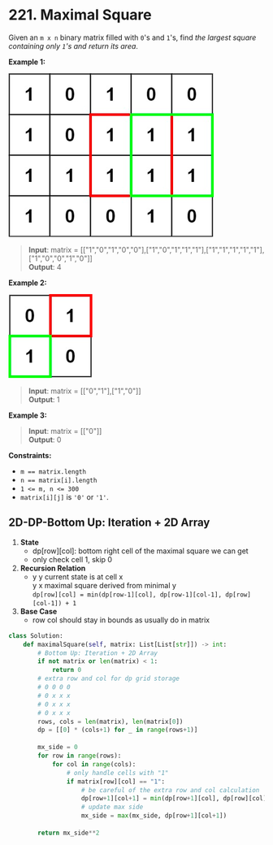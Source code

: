 # 221. Maximal Square


Given an `m x n` binary matrix filled with `0`'s and `1`'s, find *the largest square containing only `1`'s and return its area*.


**Example 1:**

![img.png](221-1.png)

>**Input**: matrix = [["1","0","1","0","0"],["1","0","1","1","1"],["1","1","1","1","1"],["1","0","0","1","0"]]  
**Output**: 4


**Example 2:**

![img_1.png](221-2.png)

>**Input**: matrix = [["0","1"],["1","0"]]  
**Output**: 1


**Example 3:**

>**Input**: matrix = [["0"]]  
**Output**: 0
 

**Constraints:**

* `m == matrix.length`
* `n == matrix[i].length`
* `1 <= m, n <= 300`
* `matrix[i][j]` is `'0'` or `'1'`.


## 2D-DP-Bottom Up: Iteration + 2D Array

1. **State**
    * dp[row][col]: bottom right cell of the maximal square we can get
    * only check cell 1, skip 0
2. **Recursion Relation**
    * y y   current state is at cell x  
      y x   maximal square derived from minimal y  
      `dp[row][col] = min(dp[row-1][col], dp[row-1][col-1], dp[row][col-1]) + 1`
3. **Base Case**
    * row col should stay in bounds as usually do in matrix

```python
class Solution:
    def maximalSquare(self, matrix: List[List[str]]) -> int:
        # Bottom Up: Iteration + 2D Array
        if not matrix or len(matrix) < 1:
            return 0
        # extra row and col for dp grid storage
        # 0 0 0 0
        # 0 x x x
        # 0 x x x
        # 0 x x x
        rows, cols = len(matrix), len(matrix[0])
        dp = [[0] * (cols+1) for _ in range(rows+1)]
        
        mx_side = 0
        for row in range(rows):
            for col in range(cols):
                # only handle cells with "1"
                if matrix[row][col] == "1":
                    # be careful of the extra row and col calculation
                    dp[row+1][col+1] = min(dp[row+1][col], dp[row][col], dp[row][col+1]) + 1
                    # update max side
                    mx_side = max(mx_side, dp[row+1][col+1])
        
        return mx_side**2
```

